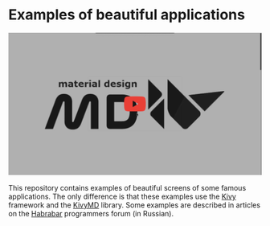 # Examples of beautiful applications

<p align="center">
  <a href="https://www.youtube.com/watch?v=a9IMGhaY7Qc">
    <img src="https://github.com/HeaTTheatR/KivyMD-data/raw/master/gallery/examples-preview.png" title='Click to watch video on YouTube'>
  </a>
</p>

This repository contains examples of beautiful screens of some famous applications.
The only difference is that these examples use the [Kivy](https://github.com/kivy/kivy) framework and the [KivyMD](https://github.com/kivymd/KivyMD) library.
Some examples are described in articles on the [Habrabar](https://habr.com/ru/users/kivymd/) programmers forum (in Russian).
